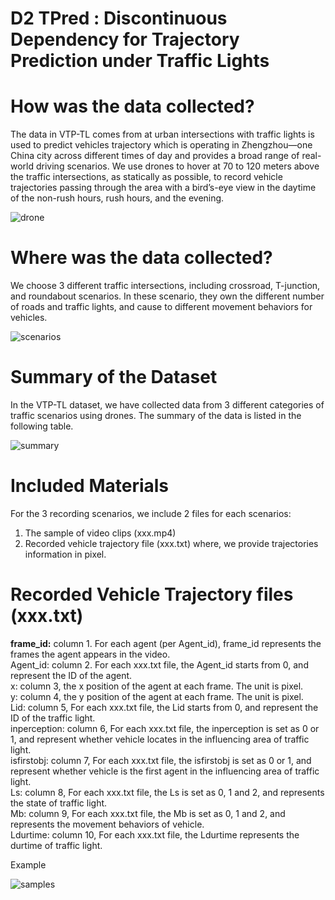# D2 TPred : Discontinuous Dependency for Trajectory Prediction under Traffic Lights
# How was the data collected?
The data in VTP-TL comes from at urban intersections with traffic lights is used to predict vehicles trajectory which is operating in Zhengzhou—one China city across different times of day and provides a broad range of real-world driving scenarios. We use drones to hover at 70 to 120 meters above the traffic intersections, as statically as possible, to record vehicle trajectories passing through the area with a bird’s-eye view in the daytime of the non-rush hours, rush hours, and the evening.

![drone](https://github.com/VTP-TL/Discontinuous-Dependency-for-Trajectory-Prediction-under-Traffic-Lights/blob/main/github1.png)


# Where was the data collected?
We choose 3 different traffic intersections, including crossroad, T-junction, and roundabout scenarios. In these scenario, they own the different number of roads and traffic lights, and cause to different movement behaviors for vehicles.

![scenarios](https://github.com/VTP-TL/Discontinuous-Dependency-for-Trajectory-Prediction-under-Traffic-Lights/blob/main/github2.png)

# Summary of the Dataset
In the VTP-TL dataset, we have collected data from 3 different categories of traffic scenarios using drones. The summary of the data is listed in the following table. 

![summary](https://github.com/VTP-TL/Discontinuous-Dependency-for-Trajectory-Prediction-under-Traffic-Lights/blob/main/github3.png)

# Included Materials
For the 3 recording scenarios, we include 2 files for each scenarios: 
1. The sample of video clips (xxx.mp4) 
2. Recorded vehicle trajectory file (xxx.txt) 
where, we provide trajectories information in pixel.

# Recorded Vehicle Trajectory files (xxx.txt)
**frame_id:** column 1. For each agent (per Agent_id), frame_id represents the frames the agent appears in the video.    
Agent_id: column 2. For each xxx.txt file, the Agent_id starts from 0, and represent the ID of the agent.   
x: column 3, the x position of the agent at each frame. The unit is pixel.     
y: column 4, the y position of the agent at each frame. The unit is pixel.   
Lid: column 5, For each xxx.txt file, the Lid starts from 0, and represent the ID of the traffic light.   
inperception: column 6, For each xxx.txt file, the inperception is set as 0 or 1, and represent whether vehicle locates in the influencing area of traffic light.    
isfirstobj: column 7, For each xxx.txt file, the isfirstobj is set as 0 or 1, and represent whether vehicle is the first agent in the influencing area of traffic light.    
Ls: column 8, For each xxx.txt file, the Ls is set as 0, 1 and 2, and represents the state of traffic light.    
Mb: column 9, For each xxx.txt file, the Mb is set as 0, 1 and 2, and represents the movement behaviors of vehicle.    
Ldurtime: column 10, For each xxx.txt file, the Ldurtime represents the durtime of traffic light.   

Example

![samples](https://github.com/VTP-TL/Discontinuous-Dependency-for-Trajectory-Prediction-under-Traffic-Lights/blob/main/github4.png)



